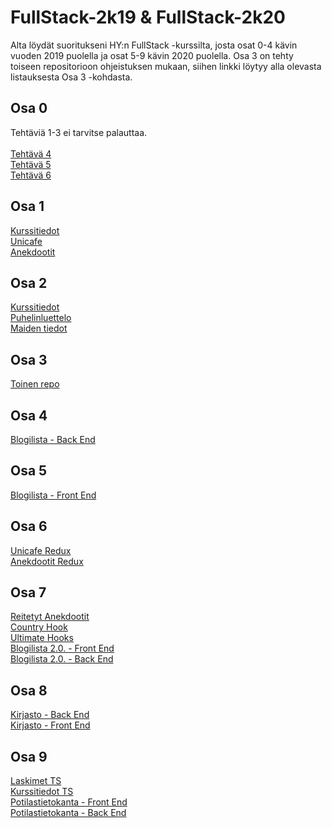 # FullStack-2k19 & FullStack-2k20

Alta löydät suoritukseni HY:n FullStack -kurssilta, josta osat 0-4 kävin vuoden 2019 puolella ja osat 5-9 kävin 2020 puolella. Osa 3 on tehty toiseen repositorioon ohjeistuksen mukaan, siihen linkki löytyy alla olevasta listauksesta Osa 3 -kohdasta.

<h2>Osa 0</h2>

Tehtäviä 1-3 ei tarvitse palauttaa.<br/><br/>
[Tehtävä 4](https://github.com/rpulkka/FullStack-2k19/blob/master/Osa_0/tehtava_4.png)<br/>
[Tehtävä 5](https://github.com/rpulkka/FullStack-2k19/blob/master/Osa_0/tehtava_5.png)<br/>
[Tehtävä 6](https://github.com/rpulkka/FullStack-2k19/blob/master/Osa_0/tehtava_6.png)<br/>

<h2>Osa 1</h2>

[Kurssitiedot](https://github.com/rpulkka/FullStack-2k19/tree/master/Osa_1/kurssitiedot)<br/>
[Unicafe](https://github.com/rpulkka/FullStack-2k19/tree/master/Osa_1/unicafe)<br/>
[Anekdootit](https://github.com/rpulkka/FullStack-2k19/tree/master/Osa_1/anekdootit)<br/>

<h2>Osa 2</h2>

[Kurssitiedot](https://github.com/rpulkka/FullStack-2k19/tree/master/Osa_2/kurssitiedot)<br/>
[Puhelinluettelo](https://github.com/rpulkka/FullStack-2k19/tree/master/Osa_2/puhelinluettelo)<br/>
[Maiden tiedot](https://github.com/rpulkka/FullStack-2k19/tree/master/Osa_2/maidentiedot)<br/>

<h2>Osa 3</h2>

[Toinen repo](https://github.com/rpulkka/FullStack2k19-osa3)

<h2>Osa 4</h2>

[Blogilista - Back End](https://github.com/rpulkka/FullStack-2k19/tree/master/Osa_4/blogilista)

<h2>Osa 5</h2>

[Blogilista - Front End](https://github.com/rpulkka/FullStack-2k19/tree/master/Osa_5/bloglist-frontend)

<h2>Osa 6</h2>

[Unicafe Redux](https://github.com/rpulkka/FullStack-2k19/tree/master/Osa_6/unicafe-redux)<br/>
[Anekdootit Redux](https://github.com/rpulkka/FullStack-2k19/tree/master/Osa_6/redux-anecdotes)

<h2>Osa 7</h2>

[Reitetyt Anekdootit](https://github.com/rpulkka/FullStack-2k19/tree/master/Osa_7/routed-anecdotes)<br/>
[Country Hook](https://github.com/rpulkka/FullStack-2k19/tree/master/Osa_7/country-hook)<br/>
[Ultimate Hooks](https://github.com/rpulkka/FullStack-2k19/tree/master/Osa_7/ultimate-hooks)<br/>
[Blogilista 2.0. - Front End](https://github.com/rpulkka/FullStack-2k19/tree/master/Osa_7/bloglist-v2-frontend)<br/>
[Blogilista 2.0. - Back End](https://github.com/rpulkka/FullStack-2k19/tree/master/Osa_7/bloglist-v2-backend)

<h2>Osa 8</h2>

[Kirjasto - Back End](https://github.com/rpulkka/FullStack-2k19/tree/master/Osa_8/gql_books)<br/>
[Kirjasto - Front End](https://github.com/rpulkka/FullStack-2k19/tree/master/Osa_8/library-frontend)

<h2>Osa 9</h2>

[Laskimet TS](https://github.com/rpulkka/FullStack-2k19/tree/master/Osa_9/first_ts_project)<br/>
[Kurssitiedot TS](https://github.com/rpulkka/FullStack-2k19/tree/master/Osa_9/courses)<br/>
[Potilastietokanta - Front End](https://github.com/rpulkka/FullStack-2k19/tree/master/Osa_9/patientor)<br/>
[Potilastietokanta - Back End](https://github.com/rpulkka/FullStack-2k19/tree/master/Osa_9/patientor-backend)

